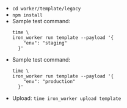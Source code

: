 * `cd worker/template/legacy`
* `npm install`
* Sample test command:
  ```
  time \
  iron_worker run template --payload '{
      "env": "staging"
    }'
  ```
* Sample test command:
  ```
  time \
  iron_worker run template --payload '{
      "env": "production"
    }'
  ```
* Upload: `time iron_worker upload template`
